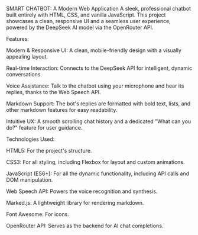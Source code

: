 SMART CHATBOT: A Modern Web Application
A sleek, professional chatbot built entirely with HTML, CSS, and vanilla JavaScript. This project showcases a clean, responsive UI and a seamless user experience, powered by the DeepSeek AI model via the OpenRouter API.


Features:
 
Modern & Responsive UI: A clean, mobile-friendly design with a visually appealing layout.

Real-time Interaction: Connects to the DeepSeek API for intelligent, dynamic conversations.

Voice Assistance: Talk to the chatbot using your microphone and hear its replies, thanks to the Web Speech API.

Markdown Support: The bot's replies are formatted with bold text, lists, and other markdown features for easy readability.

Intuitive UX: A smooth scrolling chat history and a dedicated "What can you do?" feature for user guidance.



Technologies Used:
 
HTML5:             For the project's structure.

CSS3:              For all styling, including Flexbox for layout and custom animations.

JavaScript (ES6+): For all the dynamic functionality, including API calls and DOM manipulation.

Web Speech API:    Powers the voice recognition and synthesis.

Marked.js:         A lightweight library for rendering markdown.

Font Awesome:      For icons.

OpenRouter API:    Serves as the backend for AI chat completions.
